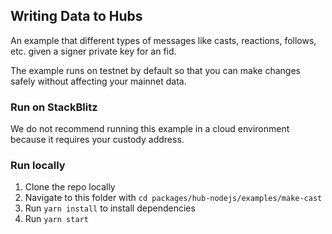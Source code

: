 ## Writing Data to Hubs

An example that different types of messages like casts, reactions, follows, etc. given a signer private key for an fid. 

The example runs on testnet by default so that you can make changes safely without affecting your mainnet data.

### Run on StackBlitz

We do not recommend running this example in a cloud environment because it requires your custody address.

### Run locally

1. Clone the repo locally
2. Navigate to this folder with `cd packages/hub-nodejs/examples/make-cast`
3. Run `yarn install` to install dependencies
4. Run `yarn start`